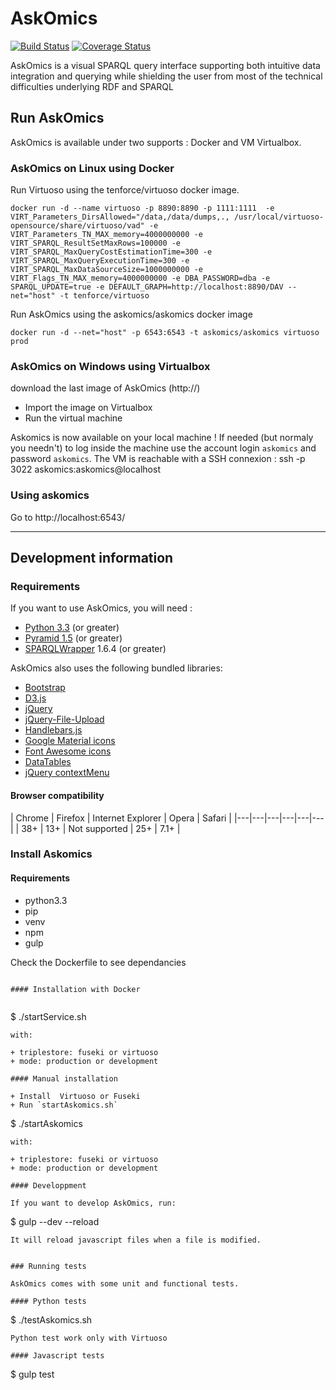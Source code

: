 # AskOmics

[![Build Status](https://travis-ci.org/askomics/askomics.svg?branch=master)](https://travis-ci.org/askomics/askomics)
[![Coverage Status](https://coveralls.io/repos/github/askomics/askomics/badge.svg?branch=master)](https://coveralls.io/github/askomics/askomics?branch=master)


 AskOmics is a visual SPARQL query interface supporting both intuitive data integration and querying while shielding the user from most of the technical difficulties underlying RDF and SPARQL

## Run AskOmics

AskOmics is available under two supports : Docker and VM Virtualbox.

### AskOmics on Linux using Docker

Run Virtuoso using the tenforce/virtuoso docker image.

`docker run -d --name virtuoso -p 8890:8890 -p 1111:1111  -e VIRT_Parameters_DirsAllowed="/data,/data/dumps,., /usr/local/virtuoso-opensource/share/virtuoso/vad" -e VIRT_Parameters_TN_MAX_memory=4000000000 -e VIRT_SPARQL_ResultSetMaxRows=100000 -e VIRT_SPARQL_MaxQueryCostEstimationTime=300 -e VIRT_SPARQL_MaxQueryExecutionTime=300 -e VIRT_SPARQL_MaxDataSourceSize=1000000000 -e VIRT_Flags_TN_MAX_memory=4000000000 -e DBA_PASSWORD=dba -e SPARQL_UPDATE=true -e DEFAULT_GRAPH=http://localhost:8890/DAV --net="host" -t tenforce/virtuoso`

Run AskOmics using the askomics/askomics docker image

`docker run -d --net="host" -p 6543:6543 -t askomics/askomics virtuoso prod`

### AskOmics on Windows using Virtualbox

download the last image of AskOmics (http://)

 * Import the image on Virtualbox
 * Run the virtual machine

Askomics is now available on your local machine !
If needed (but normaly you needn't) to log inside the machine use the account login `askomics` and password `askomics`.
The VM is reachable with a SSH connexion :
ssh -p 3022 askomics:askomics@localhost

### Using askomics

Go to http://localhost:6543/

------------------

## Development information

### Requirements

If you want to use AskOmics, you will need :

* [Python 3.3](https://www.python.org/downloads/) (or greater)
* [Pyramid 1.5](http://www.pylonsproject.org) (or greater)
* [SPARQLWrapper](https://rdflib.github.io/sparqlwrapper/) 1.6.4 (or greater)

AskOmics also uses the following bundled libraries:

* [Bootstrap](http://getbootstrap.com)
* [D3.js](http://d3js.org)
* [jQuery](http://jquery.com)
* [jQuery-File-Upload](https://github.com/blueimp/jQuery-File-Upload)
* [Handlebars.js](http://handlebarsjs.com/)
* [Google Material icons](https://design.google.com/icons/)
* [Font Awesome icons](http://fontawesome.io/icons/)
* [DataTables](https://datatables.net/)
* [jQuery contextMenu](http://swisnl.github.io/jQuery-contextMenu/index.html)

#### Browser compatibility

| Chrome | Firefox | Internet Explorer | Opera | Safari |
|---|---|---|---|---|---|
| 38+  | 13+  | Not supported  | 25+  |  7.1+ |

### Install Askomics

#### Requirements

+ python3.3
+ pip
+ venv
+ npm
+ gulp

Check the Dockerfile to see dependancies

```

#### Installation with Docker


```
$ ./startService.sh <triplestore> <mode>
```
with:

+ triplestore: fuseki or virtuoso
+ mode: production or development

#### Manual installation

+ Install  Virtuoso or Fuseki
+ Run `startAskomics.sh`

```
$ ./startAskomics <triplestore> <mode>
```
with:

+ triplestore: fuseki or virtuoso
+ mode: production or development

#### Developpment

If you want to develop AskOmics, run:

```
$ gulp --dev --reload
```
It will reload javascript files when a file is modified.


### Running tests

AskOmics comes with some unit and functional tests.

#### Python tests

```
$ ./testAskomics.sh
```
Python test work only with Virtuoso

#### Javascript tests

```
$ gulp test
```
